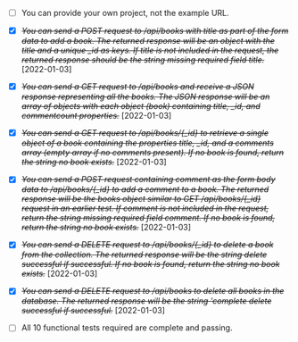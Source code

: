 * [ ] You can provide your own project, not the example URL.

* [X] ~~*You can send a POST request to /api/books with title as part of the form data to add a book. The returned response will be an object with the title and a unique _id as keys. If title is not included in the request, the returned response should be the string missing required field title.*~~ [2022-01-03]

* [X] ~~*You can send a GET request to /api/books and receive a JSON response representing all the books. The JSON response will be an array of objects with each object (book) containing title, _id, and commentcount properties.*~~ [2022-01-03]

* [X] ~~*You can send a GET request to /api/books/{_id} to retrieve a single object of a book containing the properties title, _id, and a comments array (empty array if no comments present). If no book is found, return the string no book exists.*~~ [2022-01-03]

* [X] ~~*You can send a POST request containing comment as the form body data to /api/books/{_id} to add a comment to a book. The returned response will be the books object similar to GET /api/books/{_id} request in an earlier test. If comment is not included in the request, return the string missing required field comment. If no book is found, return the string no book exists.*~~ [2022-01-03]

* [X] ~~*You can send a DELETE request to /api/books/{_id} to delete a book from the collection. The returned response will be the string delete successful if successful. If no book is found, return the string no book exists.*~~ [2022-01-03]

* [X] ~~*You can send a DELETE request to /api/books to delete all books in the database. The returned response will be the string 'complete delete successful if successful.*~~ [2022-01-03]

* [ ] All 10 functional tests required are complete and passing.